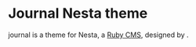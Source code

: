 Journal Nesta theme
===================

journal is a theme for Nesta, a [Ruby CMS](nesta), designed by
<insert your name here>.

[nesta]: http://effectif.com/nesta
